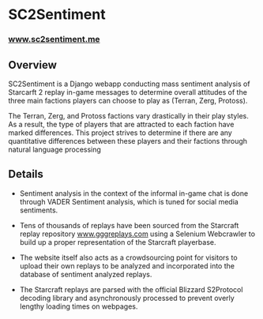 # SC2Sentiment
### **www.sc2sentiment.me**

## Overview


SC2Sentiment is a Django webapp conducting mass sentiment analysis of Starcarft 2 replay in-game messages to determine overall attitudes of the three main factions players can choose to play as (Terran, Zerg, Protoss). 

The Terran, Zerg, and Protoss factions vary drastically in their play styles. As a result, the type of players that are attracted to each faction have marked differences. This project strives to determine if there are any quantitative differences between these players and their factions through natural language processing

## Details

- Sentiment analysis in the context of the informal in-game chat is done through VADER Sentiment analysis, which is tuned for social media sentiments. 

- Tens of thousands of replays have been sourced from the Starcraft replay repository www.gggreplays.com using a Selenium Webcrawler to build up a proper representation of the Starcraft playerbase. 

- The website itself also acts as a crowdsourcing point for visitors to upload their own replays to be analyzed and incorporated into the database of sentiment analyzed replays. 

- The Starcraft replays are parsed with the official Blizzard S2Protocol decoding library and asynchronously processed to prevent overly lengthy loading times on webpages.

